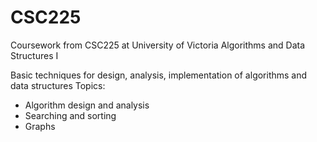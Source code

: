 # CSC225
Coursework from CSC225 at University of Victoria
Algorithms and Data Structures I 

Basic techniques for design, analysis, implementation of algorithms and data structures
Topics: 
- Algorithm design and analysis
- Searching and sorting
- Graphs
